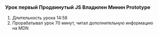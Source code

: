 ### Урок первый Продвинутый JS Владилен Минин Prototype #
1. Длительность урока 14:58
2. Прорабатывал урок 70 минут, читал дополнительную информацию на MDN